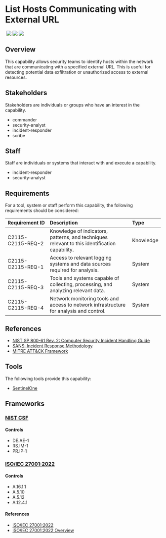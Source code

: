 # List Hosts Communicating with External URL
&nbsp;![](https://img.shields.io/badge/ID-C2115-blue)&nbsp;![](https://img.shields.io/badge/Phase-Identification_%28P0002%29-blue)&nbsp;![](https://img.shields.io/badge/Category-Network-blue)
## Overview
This capability allows security teams to identify hosts within the network that are communicating with a specified external URL. This is useful for detecting potential data exfiltration or unauthorized access to external resources.

## Stakeholders
Stakeholders are individuals or groups who have an interest in the capability.

- commander
- security-analyst
- incident-responder
- scribe

## Staff
Staff are individuals or systems that interact with and execute a capability.

- incident-responder
- security-analyst

## Requirements
For a tool, system or staff perform this capability, the following requirements should be considered:

| Requirement ID | Description | Type |
| :--- | :--- | :--- |
| C2115-C2115-REQ-2 | Knowledge of indicators, patterns, and techniques relevant to this identification capability. | Knowledge|
| C2115-C2115-REQ-1 | Access to relevant logging systems and data sources required for analysis. | System|
| C2115-C2115-REQ-3 | Tools and systems capable of collecting, processing, and analyzing relevant data. | System|
| C2115-C2115-REQ-4 | Network monitoring tools and access to network infrastructure for analysis and control. | System|

## References

- [NIST SP 800-61 Rev. 2: Computer Security Incident Handling Guide](https://csrc.nist.gov/publications/detail/sp/800-61/rev-2/final)
- [SANS: Incident Response Methodology](https://www.sans.org/white-papers/33901/)
- [MITRE ATT&CK Framework](https://attack.mitre.org/)
## Tools
The following tools provide this capability:

- [SentinelOne](../tool/sentinelone/C2115.md)

## Frameworks
### [NIST CSF](../frameworks/F0003.md)

#### Controls

- DE.AE-1 
- RS.IM-1 
- PR.IP-1 

### [ISO/IEC 27001:2022](../frameworks/F0002.md)

#### Controls

- A.16.1.1 
- A.5.10 
- A.5.12 
- A.12.4.1 

#### References

- [ISO/IEC 27001:2022](https://www.iso.org/standard/82875.html)
- [ISO/IEC 27001:2022 Overview](https://www.iso.org/isoiec-27001-information-security.html)